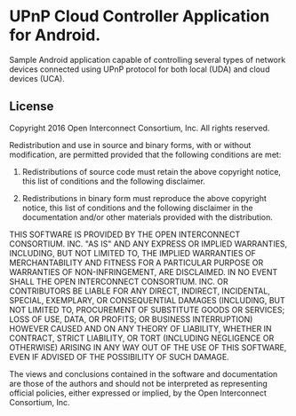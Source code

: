 UPnP Cloud Controller Application for Android. 
==============================================

Sample Android application capable of controlling several types of network
devices connected using UPnP protocol for both local (UDA) and cloud devices
(UCA).

License
-------

Copyright 2016 Open Interconnect Consortium, Inc. All rights reserved.

Redistribution and use in source and binary forms, with or without 
modification, are permitted provided that the following conditions are met:

1. Redistributions of source code must retain the above copyright notice,
this list of conditions and the following disclaimer.

2. Redistributions in binary form must reproduce the above copyright notice,
this list of conditions and the following disclaimer in the documentation 
and/or other materials provided with the distribution.

THIS SOFTWARE IS PROVIDED BY THE OPEN INTERCONNECT CONSORTIUM. INC. "AS IS" AND ANY EXPRESS OR 
IMPLIED WARRANTIES, INCLUDING, BUT NOT LIMITED TO, THE IMPLIED WARRANTIES OF
MERCHANTABILITY AND FITNESS FOR A PARTICULAR PURPOSE OR WARRANTIES OF 
NON-INFRINGEMENT, ARE DISCLAIMED. IN NO EVENT SHALL THE OPEN INTERCONNECT CONSORTIUM. INC. OR 
CONTRIBUTORS BE LIABLE FOR ANY DIRECT, INDIRECT, INCIDENTAL, SPECIAL, 
EXEMPLARY, OR CONSEQUENTIAL DAMAGES (INCLUDING, BUT NOT LIMITED TO, 
PROCUREMENT OF SUBSTITUTE GOODS OR SERVICES; LOSS OF USE, DATA, OR PROFITS;
OR BUSINESS INTERRUPTION) HOWEVER CAUSED AND ON ANY THEORY OF LIABILITY,
WHETHER IN CONTRACT, STRICT LIABILITY, OR TORT (INCLUDING NEGLIGENCE OR 
OTHERWISE) ARISING IN ANY WAY OUT OF THE USE OF THIS SOFTWARE, EVEN IF 
ADVISED OF THE POSSIBILITY OF SUCH DAMAGE.

The views and conclusions contained in the software and documentation are 
those of the authors and should not be interpreted as representing official 
policies, either expressed or implied, by the Open Interconnect Consortium, Inc.
